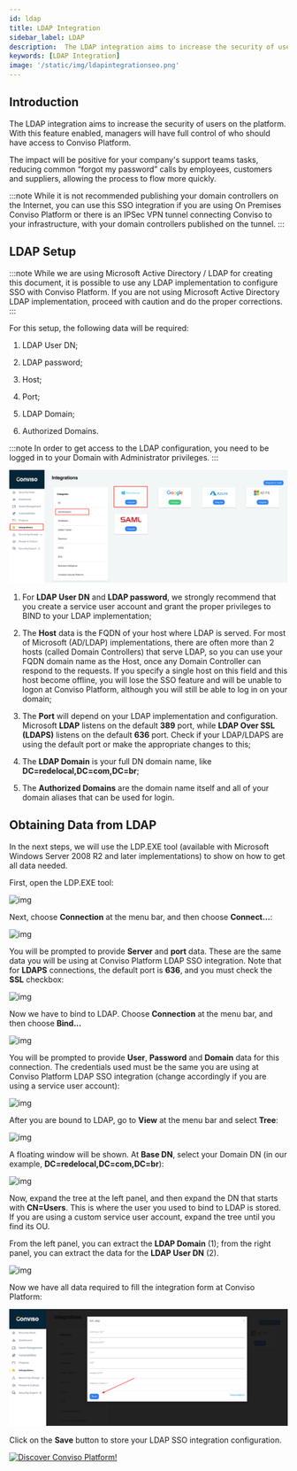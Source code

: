 ```yaml
---
id: ldap
title: LDAP Integration
sidebar_label: LDAP
description:  The LDAP integration aims to increase the security of users on the platform. With this feature enabled, managers will have full control of who should have access to Conviso Platform.
keywords: [LDAP Integration]
image: '/static/img/ldapintegrationseo.png'
---
```


## Introduction

The LDAP integration aims to increase the security of users on the platform. With this feature enabled, managers will have full control of who should have access to Conviso Platform.

The impact will be positive for your company's support teams tasks, reducing common “forgot my password” calls by employees, customers and suppliers, allowing the process to flow more quickly.

:::note
While it is not recommended publishing your domain controllers on the Internet, you can use this SSO integration if you are using On Premises Conviso Platform or there is an IPSec VPN tunnel connecting Conviso to your infrastructure, with your domain controllers published on the tunnel.
:::

## LDAP Setup

:::note
While we are using Microsoft Active Directory / LDAP for creating this document, it is possible to use any LDAP implementation to configure SSO with Conviso Platform. If you are not using Microsoft Active Directory LDAP implementation, proceed with caution and do the proper corrections.  
:::

For this setup, the following data will be required:

1. LDAP User DN;

2. LDAP password;

3. Host;

4. Port;

5. LDAP Domain;

6. Authorized Domains.

:::note
In order to get access to the LDAP configuration, you need to be logged in to your Domain with Administrator privileges.
:::

<div style={{textAlign: 'center'}}>

![img](../../static/img/ad-ldap-img1.png "Conviso Platform integrations.")

</div>

1. For **LDAP User DN** and **LDAP password**, we strongly recommend that you create a service user account and grant the proper privileges to BIND to your LDAP implementation;

2. The **Host** data is the FQDN of your host where LDAP is served. For most of Microsoft (AD/LDAP) implementations, there are often more than 2 hosts (called Domain Controllers) that serve LDAP, so you can use your FQDN domain name as the Host, once any Domain Controller can respond to the requests. If you specify a single host on this field and this host become offline, you will lose the SSO feature and will be unable to logon at Conviso Platform, although you will still be able to log in on your domain;

3. The **Port** will depend on your LDAP implementation and configuration. Microsoft **LDAP** listens on the default **389** port, while **LDAP Over SSL (LDAPS)** listens on the default **636** port. Check if your LDAP/LDAPS are using the default port or make the appropriate changes to this;

4. The **LDAP Domain** is your full DN domain name, like **DC=redelocal,DC=com,DC=br**;

5. The **Authorized Domains** are the domain name itself and all of your domain aliases that can be used for login.

## Obtaining Data from LDAP

In the next steps, we will use the LDP.EXE tool (available with Microsoft Windows Server 2008 R2 and later implementations) to show on how to get all data needed.

First, open the LDP.EXE tool:

<div style={{textAlign: 'center'}}>

![img](../../static/img/ad-ldap-img2.png "LDAP.")

</div>

Next, choose **Connection** at the menu bar, and then choose **Connect...**:

<div style={{textAlign: 'center'}}>

![img](../../static/img/ad-ldap-img3.png "LDAP.")

</div>

You will be prompted to provide **Server** and **port** data. These are the same data you will be using at Conviso Platform LDAP SSO integration. Note that for **LDAPS** connections, the default port is **636**, and you must check the **SSL** checkbox:

<div style={{textAlign: 'center'}}>

![img](../../static/img/ad-ldap-img4.png "LDAP.")

</div>

Now we have to bind to LDAP. Choose **Connection** at the menu bar, and then choose **Bind...** 

<div style={{textAlign: 'center'}}>

![img](../../static/img/ad-ldap-img5.png "LDAP.")

</div>

You will be prompted to provide **User**, **Password** and **Domain** data for this connection. The credentials used must be the same you are using at Conviso Platform LDAP SSO integration (change accordingly if you are using a service user account):

<div style={{textAlign: 'center'}}>

![img](../../static/img/ad-ldap-img6.png "LDAP.")

</div>

After you are bound to LDAP, go to **View** at the menu bar and select **Tree**:

<div style={{textAlign: 'center'}}>

![img](../../static/img/ad-ldap-img7.png "LDAP.")

</div>

A floating window will be shown. At **Base DN**, select your Domain DN (in our example, **DC=redelocal,DC=com,DC=br**):

<div style={{textAlign: 'center'}}>

![img](../../static/img/ad-ldap-img8.png  "LDAP.")

</div>

Now, expand the tree at the left panel, and then expand the DN that starts with **CN=Users**. This is where the user you used to bind to LDAP is stored. If you are using a custom service user account, expand the tree until you find its OU.

From the left panel, you can extract the **LDAP Domain** (1); from the right panel, you can extract the data for the **LDAP User DN** (2).

<div style={{textAlign: 'center'}}>

![img](../../static/img/ad-ldap-img9.png  "LDAP.")

</div>

Now we have all data required to fill the integration form at Conviso Platform:

<div style={{textAlign: 'center'}}>

![img](../../static/img/ad-ldap-img10.png  "Conviso Platform.")

</div>

Click on the **Save** button to store your LDAP SSO integration configuration.

[![Discover Conviso Platform!](https://no-cache.hubspot.com/cta/default/5613826/interactive-125788977029.png)](https://cta-service-cms2.hubspot.com/web-interactives/public/v1/track/redirect?encryptedPayload=AVxigLKtcWzoFbzpyImNNQsXC9S54LjJuklwM39zNd7hvSoR%2FVTX%2FXjNdqdcIIDaZwGiNwYii5hXwRR06puch8xINMyL3EXxTMuSG8Le9if9juV3u%2F%2BX%2FCKsCZN1tLpW39gGnNpiLedq%2BrrfmYxgh8G%2BTcRBEWaKasQ%3D&webInteractiveContentId=125788977029&portalId=5613826)